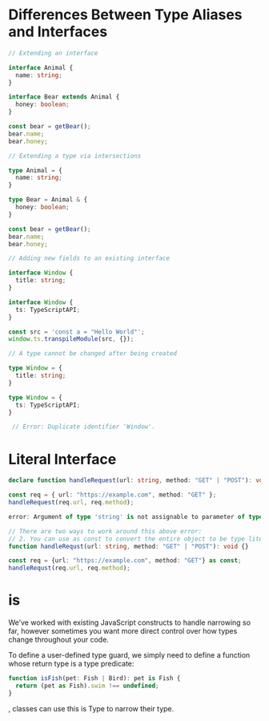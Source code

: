 # Differences Between Type Aliases and Interfaces
```ts
// Extending an interface

interface Animal {
  name: string;
}

interface Bear extends Animal {
  honey: boolean;
}

const bear = getBear();
bear.name;
bear.honey;

// Extending a type via intersections

type Animal = {
  name: string;
}

type Bear = Animal & { 
  honey: boolean;
}

const bear = getBear();
bear.name;
bear.honey;

// Adding new fields to an existing interface

interface Window {
  title: string;
}

interface Window {
  ts: TypeScriptAPI;
}

const src = 'const a = "Hello World"';
window.ts.transpileModule(src, {});

// A type cannot be changed after being created

type Window = {
  title: string;
}

type Window = {
  ts: TypeScriptAPI;
}

 // Error: Duplicate identifier 'Window'.

```

# Literal Interface
```ts
declare function handleRequest(url: string, method: "GET" | "POST"): void;

const req = { url: "https://example.com", method: "GET" };
handleRequest(req.url, req.method);

error: Argument of type 'string' is not assignable to parameter of type '"GET" | "POST"'.

// There are two ways to work around this above error:
// 2. You can use as const to convert the entire object to be type literals
function handleRequst(url: string, method: "GET" | "POST"): void {}

const req = {url: "https://example.com", method: "GET"} as const;
handleRequst(req.url, req.method);
```
# is
<Using type predicates>
We’ve worked with existing JavaScript constructs to handle narrowing so far, however sometimes you want more direct control over how types change throughout your code.

To define a user-defined type guard, we simply need to define a function whose return type is a type predicate:
```ts
function isFish(pet: Fish | Bird): pet is Fish {
  return (pet as Fish).swim !== undefined;
}
```

<pet is Fish is our type predicate in this example.>
<In addition>, classes can use this is Type to narrow their type.